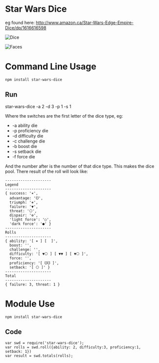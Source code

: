 Star Wars Dice
==============

 eg found here: http://www.amazon.ca/Star-Wars-Edge-Empire-Dice/dp/1616616598

![Dice](http://1.bp.blogspot.com/-KWBE5hDi0TI/USLcnQLRATI/AAAAAAAAI1g/0-CJFoXo6W0/s1600/dice-chart.png)

![Faces](http://4.bp.blogspot.com/-e0MHmFkFKEQ/USLe_XUI4DI/AAAAAAAAI2I/kfnDwpkjwXg/s320/symbols-and-dice.png)

Command Line Usage
==================

    npm install star-wars-dice

Run
---

  star-wars-dice -a 2 -d 3 -p 1 -s 1

Where the switches are the first letter of the dice type, eg:

  - -a ability die
  - -p proficiency die
  - -d difficulty die
  - -c challenge die
  - -b boost die
  - -s setback die
  - -f force die

And the number after is the number of that dice type. This makes the dice pool. There result of the roll will look like:

```
---------------------
Legend
---------------------
{ success: '✶',
  advantage: '℧',
  triumph: '⎈',
  failure: '▼',
  threat: '⎔',
  dispair: '⎊',
  'light force': '○',
  'dark force': '●' }
---------------------
Rolls
---------------------
{ ability: '[ ✶ ] [  ]',
  boost: '',
  challenge: '',
  difficulty: '[ ▼⎔ ] [ ▼▼ ] [ ▼⎔ ]',
  force: '',
  proficiency: '[ ℧℧ ]',
  setback: '[ ⎔ ]' }
---------------------
Total
---------------------
{ failure: 3, threat: 1 }

```

Module Use
==========

    npm install star-wars-dice

Code
----

    var swd = require('star-wars-dice');
    var rolls = swd.roll({ability: 2, difficulty:3, proficiency:1, setback: 1})
    var result = swd.totals(rolls);




